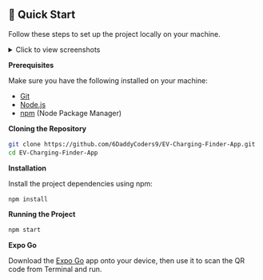 ## <a name="quick-start">🤸 Quick Start</a>

Follow these steps to set up the project locally on your machine.
<details>
  <summary>Click to view screenshots</summary>
  
  <img src="/ScreenShots/1.jpg" alt="Screenshot1" width="200"/>
  <img src="/ScreenShots/2.jpg" alt="Screenshot2" width="200"/>
  <img src="/ScreenShots/3.jpg" alt="Screenshot3" width="200"/>
  <img src="/ScreenShots/4.jpg" alt="Screenshot4" width="200"/>
  <img src="/ScreenShots/5.jpg" alt="Screenshot5" width="200"/>
  <img src="/ScreenShots/6.jpg" alt="Screenshot6" width="200"/>
  <img src="/ScreenShots/7.jpg" alt="Screenshot7" width="200"/>
  <img src="/ScreenShots/8.jpg" alt="Screenshot8" width="200"/>

</details>

**Prerequisites**

Make sure you have the following installed on your machine:

- [Git](https://git-scm.com/)
- [Node.js](https://nodejs.org/en)
- [npm](https://www.npmjs.com/) (Node Package Manager)

**Cloning the Repository**

```bash
git clone https://github.com/6DaddyCoders9/EV-Charging-Finder-App.git
cd EV-Charging-Finder-App
```

**Installation**

Install the project dependencies using npm:

```bash
npm install
```
**Running the Project**

```bash
npm start
```

**Expo Go**

Download the [Expo Go](https://expo.dev/go) app onto your device, then use it to scan the QR code from Terminal and run.
